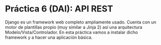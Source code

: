 # Práctica 6 (DAI): API REST
Django es un framework web completo ampliamente usado. Cuenta con un motor de plantillas propio (muy similar a Jinja 2) así una arquitectura Modelo/Vista/Controlador. En esta práctica vamos a instalar dicho framework y a hacer una aplicación básica.
